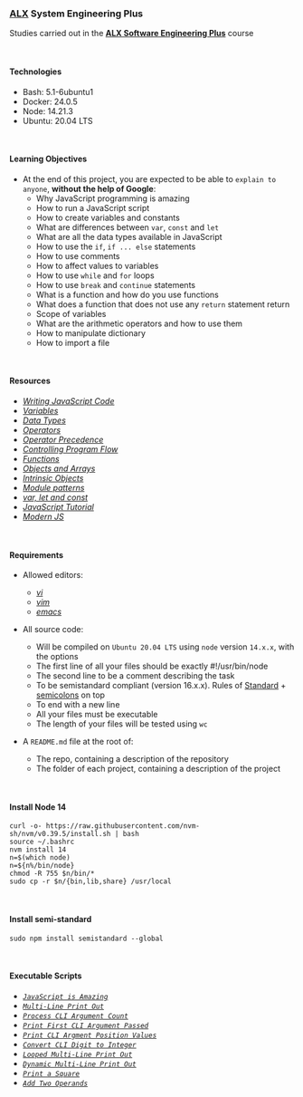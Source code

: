 ### [ALX](https://www.alxafrica.com/) System Engineering Plus

Studies carried out in the **[ALX Software Engineering Plus](https://www.alxafrica.com/software-engineering-plus/)** course

<br />

#### Technologies

* Bash:     5.1-6ubuntu1
* Docker:   24.0.5
* Node:     14.21.3
* Ubuntu:   20.04 LTS

<br />

#### Learning Objectives

* At the end of this project, you are expected to be able to `explain to anyone`, **without the help of Google**:
    * Why JavaScript programming is amazing
    * How to run a JavaScript script
    * How to create variables and constants
    * What are differences between `var`, `const` and `let`
    * What are all the data types available in JavaScript
    * How to use the `if`, `if ... else` statements
    * How to use comments
    * How to affect values to variables
    * How to use `while` and `for` loops
    * How to use `break` and `continue` statements
    * What is a function and how do you use functions
    * What does a function that does not use any `return` statement return
    * Scope of variables
    * What are the arithmetic operators and how to use them
    * How to manipulate dictionary
    * How to import a file

<br />

#### Resources

* _[Writing JavaScript Code](https://developer.mozilla.org/en-US/docs/Learn/Getting_started_with_the_web/JavaScript_basics)_
* _[Variables](https://developer.mozilla.org/en-US/docs/Learn/JavaScript/First_steps/Variables)_
* _[Data Types](https://developer.mozilla.org/en-US/docs/Web/JavaScript/Data_structures)_
* _[Operators](https://developer.mozilla.org/en-US/docs/Learn/Getting_started_with_the_web/JavaScript_basics)_
* _[Operator Precedence](https://developer.mozilla.org/en-US/docs/Web/JavaScript/Reference/Operators/Operator_Precedence)_
* _[Controlling Program Flow](https://developer.mozilla.org/en-US/docs/Web/JavaScript/Guide/Control_flow_and_error_handling)_
* _[Functions](https://developer.mozilla.org/en-US/docs/Learn/JavaScript/Building_blocks/Functions)_
* _[Objects and Arrays](https://developer.mozilla.org/en-US/docs/Learn/JavaScript/Objects)_
* _[Intrinsic Objects](https://developer.mozilla.org/en-US/docs/Learn/JavaScript/Objects)_
* _[Module patterns](https://darrenderidder.github.io/talks/ModulePatterns/#/)_
* _[var, let and const](https://www.youtube.com/watch?v=sjyJBL5fkp8)_
* _[JavaScript Tutorial](https://www.youtube.com/watch?v=vZBCTc9zHtI)_
* _[Modern JS](https://github.com/mbeaudru/modern-js-cheatsheet)_

<br />

#### Requirements

* Allowed editors:
    * _[vi](https://www.geeksforgeeks.org/vi-editor-unix/)_
    * _[vim](https://www.geeksforgeeks.org/getting-started-with-vim-editor-in-linux/)_
    * _[emacs](https://www.geeksforgeeks.org/emacs-command-in-linux-with-examples/)_

* All source code:
    * Will be compiled on `Ubuntu 20.04 LTS` using `node` version `14.x.x`, with the options
    * The first line of all your files should be exactly #!/usr/bin/node
    * The second line to be a comment describing the task
    * To be semistandard compliant (version 16.x.x). Rules of [Standard](https://standardjs.com/rules.html) + [semicolons](https://github.com/standard/semistandard) on top
    * To end with a new line
    * All your files must be executable
    * The length of your files will be tested using `wc`

* A `README.md` file at the root of:
    * The repo, containing a description of the repository
    * The folder of each project, containing a description of the project

<br />

#### Install Node 14

```
curl -o- https://raw.githubusercontent.com/nvm-sh/nvm/v0.39.5/install.sh | bash
source ~/.bashrc
nvm install 14
n=$(which node)
n=${n%/bin/node}
chmod -R 755 $n/bin/* 
sudo cp -r $n/{bin,lib,share} /usr/local
```

<br />

#### Install semi-standard

```
sudo npm install semistandard --global
```

<br />

#### Executable Scripts

* _[`JavaScript is Amazing`](0-javascript_is_amazing.js)_
* _[`Multi-Line Print Out`](1-multi_languages.js)_
* _[`Process CLI Argument Count`](2-arguments.js)_
* _[`Print First CLI Argument Passed`](3-value_argument.js)_
* _[`Print CLI Argment Position Values`](4-concat.js)_
* _[`Convert CLI Digit to Integer`](5-to_integer.js)_
* _[`Looped Multi-Line Print Out`](6-multi_languages_loop.js)_
* _[`Dynamic Multi-Line Print Out`](7-multi_c.js)_
* _[`Print a Square`](8-square.js)_
* _[`Add Two Operands`](9-add.js)_

<br />
